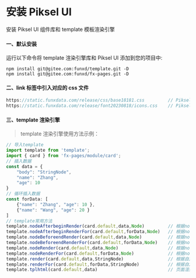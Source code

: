 # 安装 Piksel UI

安装 Piksel UI 组件库和 template 模板渲染引擎
#### 一、默认安装

运行以下命令将 <span class="color-brand">template</span> 渲染引擎库和 <span class="color-brand">Piksel UI</span> 添加到您的项目中:

```npm
npm install git@gitee.com:funxd/template.git -D
npm install git@gitee.com:funxd/fx-pages.git -D
```

#### 二、link 标签中引入对应的 css 文件

```typeScript
https://static.funxdata.com/release/css/base18181.css         // Piksel UI CSS：
https://static.funxdata.com/release/font20230818/icons.css    // Piksel Icons CSS

```

#### 三、template 渲染引擎

> template 渲染引擎使用方法示例：

```typeScript
// 导入template
import template from 'template';
import { card } from 'fx-pages/module/card';
// 插入数据
const data = {
    "body": "StringNode",
    "name": "Zhang", 
    "age": 10
}
// 循环插入数据
const forData: [
    {"name": "Zhang", "age": 10 },
    {"name": "Wang", "age": 20 }
]
// template常用方法
template.nodeAfterbeginRender(card.default,data,Node)         // 根据node节点，插入元素内部的第一个子节点之前
template.nodeAfterbeginRenderFor(card.default,forData,Node)   // 根据node节点，循环插入元素内部的第一个子节点之前
template.nodeBeforeendRender(card.default,data,Node)          // 根据node节点，插入元素内部的最后一个子节点之后
template.nodeBeforeendRenderFor(card.default,forData,Node)    // 根据node节点，循环插入元素内部的最后一个子节点之后
template.nodeRender(card.default,data,Node)                   // 根据node节点页面渲染
template.nodeRenderFor(card.default,forData,Node)             // 根据node节点循环渲染
template.render(card.default,data,StringNode)                 // 根据自定义节点页面渲染
template.renderFor(card.default,forData,StringNode)           // 根据自定义节点循环渲染
template.tplhtml(card.default,data)                           // 页面渲染

```